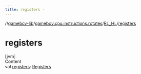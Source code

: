 ```yaml
---
title: registers -
---
```

//[gameboy-lib](../../index.md)/[gameboy.cpu.instructions.rotates](../index.md)/[RL_HL](index.md)/[registers](registers.md)



# registers  
[jvm]  
Content  
val [registers](registers.md): [Registers](../../gameboy.cpu/-registers/index.md)  



